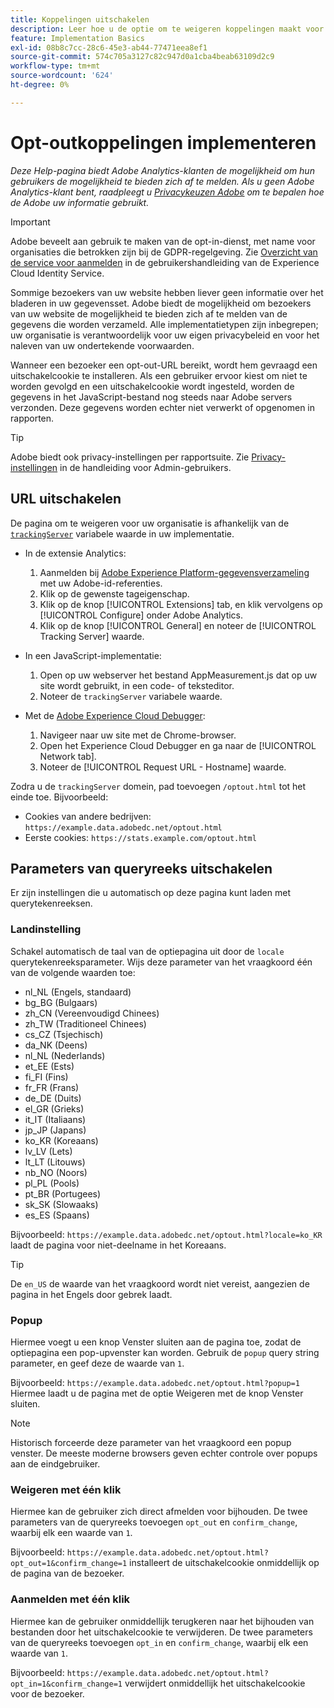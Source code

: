 ```yaml
---
title: Koppelingen uitschakelen
description: Leer hoe u de optie om te weigeren koppelingen maakt voor bezoekers van uw site.
feature: Implementation Basics
exl-id: 08b8c7cc-28c6-45e3-ab44-77471eea8ef1
source-git-commit: 574c705a3127c82c947d0a1cba4beab63109d2c9
workflow-type: tm+mt
source-wordcount: '624'
ht-degree: 0%

---
```


# Opt-outkoppelingen implementeren

*Deze Help-pagina biedt Adobe Analytics-klanten de mogelijkheid om hun gebruikers de mogelijkheid te bieden zich af te melden. Als u geen Adobe Analytics-klant bent, raadpleegt u [Privacykeuzen Adobe](https://www.adobe.com/privacy/opt-out.html) om te bepalen hoe de Adobe uw informatie gebruikt.*

>[!IMPORTANT]
>
>Adobe beveelt aan gebruik te maken van de opt-in-dienst, met name voor organisaties die betrokken zijn bij de GDPR-regelgeving. Zie [Overzicht van de service voor aanmelden](https://experienceleague.adobe.com/docs/id-service/using/implementation/opt-in-service/optin-overview.html) in de gebruikershandleiding van de Experience Cloud Identity Service.

Sommige bezoekers van uw website hebben liever geen informatie over het bladeren in uw gegevensset. Adobe biedt de mogelijkheid om bezoekers van uw website de mogelijkheid te bieden zich af te melden van de gegevens die worden verzameld. Alle implementatietypen zijn inbegrepen; uw organisatie is verantwoordelijk voor uw eigen privacybeleid en voor het naleven van uw ondertekende voorwaarden.

Wanneer een bezoeker een opt-out-URL bereikt, wordt hem gevraagd een uitschakelcookie te installeren. Als een gebruiker ervoor kiest om niet te worden gevolgd en een uitschakelcookie wordt ingesteld, worden de gegevens in het JavaScript-bestand nog steeds naar Adobe servers verzonden. Deze gegevens worden echter niet verwerkt of opgenomen in rapporten.

>[!TIP]
>
>Adobe biedt ook privacy-instellingen per rapportsuite. Zie [Privacy-instellingen](/help/admin/admin/c-manage-report-suites/c-edit-report-suites/general/privacy-settings.md) in de handleiding voor Admin-gebruikers.

## URL uitschakelen

De pagina om te weigeren voor uw organisatie is afhankelijk van de [`trackingServer`](../vars/config-vars/trackingserver.md) variabele waarde in uw implementatie.

* In de extensie Analytics:
   1. Aanmelden bij [Adobe Experience Platform-gegevensverzameling](https://experience.adobe.com/data-collection) met uw Adobe-id-referenties.
   1. Klik op de gewenste tageigenschap.
   1. Klik op de knop [!UICONTROL Extensions] tab, en klik vervolgens op [!UICONTROL Configure] onder Adobe Analytics.
   1. Klik op de knop [!UICONTROL General] en noteer de [!UICONTROL Tracking Server] waarde.

* In een JavaScript-implementatie:
   1. Open op uw webserver het bestand AppMeasurement.js dat op uw site wordt gebruikt, in een code- of teksteditor.
   1. Noteer de `trackingServer` variabele waarde.

* Met de [Adobe Experience Cloud Debugger](https://experienceleague.adobe.com/docs/experience-platform/debugger/home.html):
   1. Navigeer naar uw site met de Chrome-browser.
   1. Open het Experience Cloud Debugger en ga naar de [!UICONTROL Network tab].
   1. Noteer de [!UICONTROL Request URL - Hostname] waarde.

Zodra u de `trackingServer` domein, pad toevoegen `/optout.html` tot het einde toe. Bijvoorbeeld:

* Cookies van andere bedrijven: `https://example.data.adobedc.net/optout.html`
* Eerste cookies: `https://stats.example.com/optout.html`

## Parameters van queryreeks uitschakelen

Er zijn instellingen die u automatisch op deze pagina kunt laden met querytekenreeksen.

### Landinstelling

Schakel automatisch de taal van de optiepagina uit door de `locale` querytekenreeksparameter. Wijs deze parameter van het vraagkoord één van de volgende waarden toe:

* nl_NL (Engels, standaard)
* bg_BG (Bulgaars)
* zh_CN (Vereenvoudigd Chinees)
* zh_TW (Traditioneel Chinees)
* cs_CZ (Tsjechisch)
* da_NK (Deens)
* nl_NL (Nederlands)
* et_EE (Ests)
* fi_FI (Fins)
* fr_FR (Frans)
* de_DE (Duits)
* el_GR (Grieks)
* it_IT (Italiaans)
* jp_JP (Japans)
* ko_KR (Koreaans)
* lv_LV (Lets)
* lt_LT (Litouws)
* nb_NO (Noors)
* pl_PL (Pools)
* pt_BR (Portugees)
* sk_SK (Slowaaks)
* es_ES (Spaans)

Bijvoorbeeld: `https://example.data.adobedc.net/optout.html?locale=ko_KR` laadt de pagina voor niet-deelname in het Koreaans.

>[!TIP]
>
>De `en_US` de waarde van het vraagkoord wordt niet vereist, aangezien de pagina in het Engels door gebrek laadt.

### Popup

Hiermee voegt u een knop Venster sluiten aan de pagina toe, zodat de optiepagina een pop-upvenster kan worden. Gebruik de `popup` query string parameter, en geef deze de waarde van `1`.

Bijvoorbeeld: `https://example.data.adobedc.net/optout.html?popup=1` Hiermee laadt u de pagina met de optie Weigeren met de knop Venster sluiten.

>[!NOTE]
>
>Historisch forceerde deze parameter van het vraagkoord een popup venster. De meeste moderne browsers geven echter controle over popups aan de eindgebruiker.

### Weigeren met één klik

Hiermee kan de gebruiker zich direct afmelden voor bijhouden. De twee parameters van de queryreeks toevoegen `opt_out` en `confirm_change`, waarbij elk een waarde van `1`.

Bijvoorbeeld: `https://example.data.adobedc.net/optout.html?opt_out=1&confirm_change=1` installeert de uitschakelcookie onmiddellijk op de pagina van de bezoeker.

### Aanmelden met één klik

Hiermee kan de gebruiker onmiddellijk terugkeren naar het bijhouden van bestanden door het uitschakelcookie te verwijderen. De twee parameters van de queryreeks toevoegen `opt_in` en `confirm_change`, waarbij elk een waarde van `1`.

Bijvoorbeeld: `https://example.data.adobedc.net/optout.html?opt_in=1&confirm_change=1` verwijdert onmiddellijk het uitschakelcookie voor de bezoeker.
